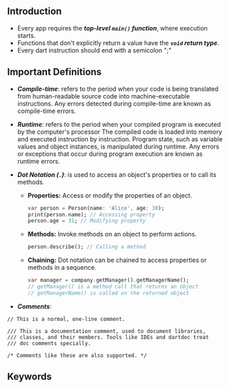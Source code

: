 ## Introduction
* Every app requires the **_top-level `main()` function_**, where execution starts. 
* Functions that don't explicitly return a value have the **_`void` return type_**.
* Every dart instruction should end with a semicolon ";"


## Important Definitions
* **_Compile-time_**: refers to the period when your code is being translated from human-readable source code into machine-executable instructions. Any errors detected during compile-time are known as compile-time errors.

* **_Runtime_**: refers to the period when your compiled program is executed by the computer's processor The compiled code is loaded into memory and executed instruction by instruction. Program state, such as variable values and object instances, is manipulated during runtime. Any errors or exceptions that occur during program execution are known as runtime errors.

* **_Dot Notation (`.`)_**: is used to access an object's properties or to call its methods.
  * **Properties:** Access or modify the properties of an object.
    ```dart
    var person = Person(name: 'Alice', age: 30);
    print(person.name); // Accessing property
    person.age = 31; // Modifying property
    ```
  * **Methods:** Invoke methods on an object to perform actions.
    ```dart
    person.describe(); // Calling a method
    ```
  * **Chaining:** Dot notation can be chained to access properties or methods in a sequence.
    ```dart
    var manager = company.getManager().getManagerName();
    // getManager() is a method call that returns an object
    // getManagerName() is called on the returned object
    ```

* **_Comments_**: 
```
// This is a normal, one-line comment.

/// This is a documentation comment, used to document libraries,
/// classes, and their members. Tools like IDEs and dartdoc treat
/// doc comments specially.

/* Comments like these are also supported. */
```

## Keywords

